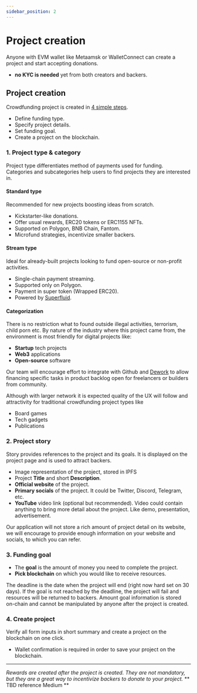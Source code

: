 ```yaml
---
sidebar_position: 2
---
```


# Project creation

Anyone with EVM wallet like Metaamsk or WalletConnect can create a project and start accepting donations.
- **no KYC is needed** yet from both creators and backers.

## Project creation
Crowdfunding project is created in [4 simple steps](https://www.fund.eyeseek.org/startproject).
- Define funding type.
- Specify project details.
- Set funding goal.
- Create a project on the blockchain.

### 1. Project type & category
Project type differentiates method of payments used for funding. Categories and subcategories help users to find projects they are interested in.

#### Standard type
Recommended for new projects boosting ideas from scratch.
- Kickstarter-like donations.
- Offer usual rewards, ERC20 tokens or ERC1155 NFTs.
- Supported on Polygon, BNB Chain, Fantom.
- Microfund strategies, incentivize smaller backers.

#### Stream type
Ideal for already-built projects looking to fund open-source or non-profit activities.
- Single-chain payment streaming.
- Supported only on Polygon.
- Payment in super token (Wrapped ERC20).
- Powered by [Superfluid](https://www.superfluid.finance/).

#### Categorization
There is no restriction what to found outside illegal activities, terrorism, child porn etc.
By nature of the industry where this project came from, the environment is most friendly for digital projects like:
- **Startup** tech projects
- **Web3** applications
- **Open-source** software

Our team will encourage effort to integrate with Github and [Dework](https://app.dework.xyz) to allow financing specific tasks in product backlog open for freelancers or builders from community.

Although with larger network it is expected quality of the UX will follow and attractivity for traditional crowdfunding project types like
- Board games
- Tech gadgets
- Publications

### 2. Project story
Story provides references to the project and its goals. It is displayed on the project page and is used to attract backers.

- Image representation of the project, stored in IPFS
- Project **Title** and short **Description**.
- **Official website** of the project.
- **Primary socials** of the project. It could be Twitter, Discord, Telegram, etc.
- **YouTube** video link (optional but recommended). Video could contain anything to bring more detail about the project. Like demo, presentation, advertisement.

Our application will not store a rich amount of project detail on its website, we will encourage to provide enough information on your website and socials, to which you can refer.

### 3. Funding goal
- The **goal** is the amount of money you need to complete the project. 
- **Pick blockchain** on which you would like to receive resources.

The deadline is the date when the project will end (right now hard set on 30 days). If the goal is not reached by the deadline, the project will fail and resources will be returned to backers.
Amount goal information is stored on-chain and cannot be manipulated by anyone after the project is created.

### 4. Create project
Verify all form inputs in short summary and create a project on the blockchain on one click.
- Wallet confirmation is required in order to save your project on the blockchain.


--- 
*Rewards are created after the project is created. They are not mandatory, but they are a great way to incentivize backers to donate to your project.*
** TBD reference Medium **
